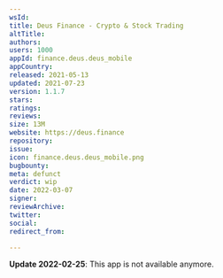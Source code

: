 ```yaml
---
wsId: 
title: Deus Finance - Crypto & Stock Trading
altTitle: 
authors: 
users: 1000
appId: finance.deus.deus_mobile
appCountry: 
released: 2021-05-13
updated: 2021-07-23
version: 1.1.7
stars: 
ratings: 
reviews: 
size: 13M
website: https://deus.finance
repository: 
issue: 
icon: finance.deus.deus_mobile.png
bugbounty: 
meta: defunct
verdict: wip
date: 2022-03-07
signer: 
reviewArchive: 
twitter: 
social: 
redirect_from: 

---
```


**Update 2022-02-25**: This app is not available anymore.


